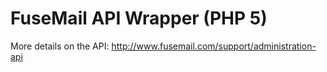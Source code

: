 FuseMail API Wrapper (PHP 5)
============================
More details on the API: http://www.fusemail.com/support/administration-api